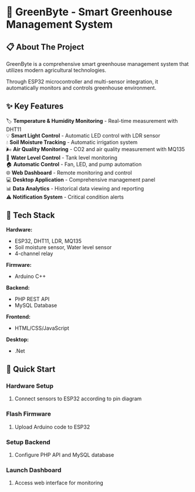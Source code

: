 # 🌱 GreenByte - Smart Greenhouse Management System

## 📋 About The Project
GreenByte is a comprehensive smart greenhouse management system that utilizes modern agricultural technologies.

Through ESP32 microcontroller and multi-sensor integration, it automatically monitors and controls greenhouse environment.

## ✨ Key Features

🏷️ **Temperature & Humidity Monitoring** - Real-time measurement with DHT11  
💡 **Smart Light Control** - Automatic LED control with LDR sensor  
💧 **Soil Moisture Tracking** - Automatic irrigation system  
🌬️ **Air Quality Monitoring** - CO2 and air quality measurement with MQ135  
🚰 **Water Level Control** - Tank level monitoring  
🏠 **Automatic Control** - Fan, LED, and pump automation  
🌐 **Web Dashboard** - Remote monitoring and control  
💻 **Desktop Application** - Comprehensive management panel  
📊 **Data Analytics** - Historical data viewing and reporting  
⚠️ **Notification System** - Critical condition alerts

## 🔧 Tech Stack

**Hardware:**
- ESP32, DHT11, LDR, MQ135
- Soil moisture sensor, Water level sensor
- 4-channel relay

**Firmware:**
- Arduino C++

**Backend:**
- PHP REST API
- MySQL Database

**Frontend:**
- HTML/CSS/JavaScript

**Desktop:**
- .Net

## 🚀 Quick Start

### Hardware Setup
1. Connect sensors to ESP32 according to pin diagram

### Flash Firmware
1. Upload Arduino code to ESP32

### Setup Backend
1. Configure PHP API and MySQL database

### Launch Dashboard
1. Access web interface for monitoring

